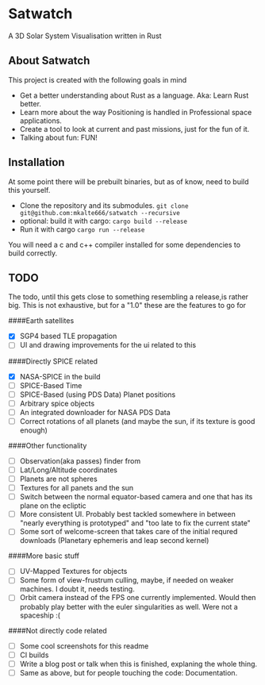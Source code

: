 # Satwatch 
A 3D Solar System Visualisation written in Rust

## About Satwatch 
This project is created with the following goals in mind 
  * Get a better understanding about Rust as a language. Aka: Learn Rust better. 
  * Learn more about the way Positioning is handled in Professional space applications. 
  * Create a tool to look at current and past missions, just for the fun of it. 
  * Talking about fun: FUN! 

## Installation 
At some point there will be prebuilt binaries, but as of know, need to build this yourself. 
  * Clone the repository and its submodules. `git clone git@github.com:mkalte666/satwatch --recursive`
  * optional: build it with cargo: `cargo build --release`
  * Run it with cargo `cargo run --release`

You will need a c and c++ compiler installed for some dependencies to build correctly. 

## TODO
The todo, until this gets close to something resembling a release,is rather big.
This is not exhaustive, but for a "1.0" these are the features to go for 

####Earth satellites 
 * [x] SGP4 based TLE propagation 
 * [ ] UI and drawing improvements for the ui related to this 

####Directly SPICE related
 * [x] NASA-SPICE in the build
 * [ ] SPICE-Based Time 
 * [ ] SPICE-Based (using PDS Data) Planet positions
 * [ ] Arbitrary spice objects 
 * [ ] An integrated downloader for NASA PDS Data
 * [ ] Correct rotations of all planets (and maybe the sun, if its texture is good enough)
 
####Other functionality 
 * [ ] Observation(aka passes) finder from 
 * [ ] Lat/Long/Altitude coordinates 
 * [ ] Planets are not spheres
 * [ ] Textures for all panets and the sun 
 * [ ] Switch between the normal equator-based camera and one that has its plane on the ecliptic
 * [ ] More consistent UI. Probably best tackled somewhere in between "nearly everything is prototyped" and "too late to fix the current state"
 * [ ] Some sort of welcome-screen that takes care of the initial requred downloads (Planetary ephemeris and leap second kernel)

####More basic stuff 
 * [ ] UV-Mapped Textures for objects 
 * [ ] Some form of view-frustrum culling, maybe, if needed on weaker machines. I doubt it, needs testing. 
 * [ ] Orbit camera instead of the FPS one currently implemented. Would then probably play better with the euler singularities as well. Were not a spaceship :(

####Not directly code related 
 * [ ] Some cool screenshots for this readme 
 * [ ] CI builds 
 * [ ] Write a blog post or talk when this is finished, explaning the whole thing. 
 * [ ] Same as above, but for people touching the code: Documentation.  